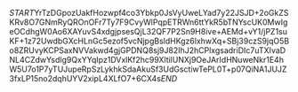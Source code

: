 $START$YrTzDGpozUakfHozwpf4co3Ybkp0JsVyUweLYad7y22JSJD+2oGkZSKRv8O7GNmRyQROnOFr7Ty7F9CvyWlPqpETRWn6ttYkR5bTNYscUK0MwIgeOCdhgW0Ao6XAYuvS4xdgjpsesQjL32QF7P2Sn9H8ive+AEMd+vY1/jPZ1suKF+1z72UwdbGXcHLnGc5ezof5vcNjpgBsldHKgz6lxhwXq+SBj39czS9jqO5Bo8ZRUvyKCPSaxNVVakwd4gjGPDNQ8sj9J82IhJ2hCPlxgsadriDIc7uTXIvaDNL4CZdwYsdlg9QxYYqIpz1DVxlKf2hc99XltilUNXj9OeJArIdHNuweNkr1E4hW5U7o1P7yTUJupeRpSzLykhkSdaAkuSf3UdGsctiwTePL0T+p07QiNA1JUJZ3fxLP15no2dqhUYV2xipL4XLfO7+6CX4s$END$